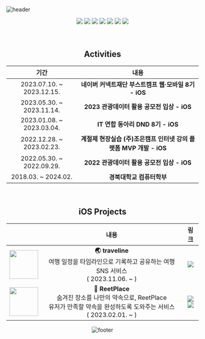 ![header](https://capsule-render.vercel.app/api?type=waving&color=0:E1F1FF,100:87C5FF\&height=150&section=header&text=TaeHyun%20Kim&fontSize=30&fontAlignY=23&desc=Junior%20iOS%20Developer%20&descAlignY=42&descSize=15)

<div align="center">

<!-- ## **🛠️ Skills 🛠️** -->
<img src="https://img.shields.io/badge/swift-F05138?style=for-the-badge&logo=swift&logoColor=white">
<img src="https://img.shields.io/badge/RxSwift-B7178C?style=for-the-badge&logo=ReactiveX&logoColor=white">
<img src="https://img.shields.io/badge/Combine-000000?style=for-the-badge&logo=swift&logoColor=white">

<img src="https://img.shields.io/badge/uikit-2396F3?style=for-the-badge&logo=uikit&logoColor=white">
<img src="https://img.shields.io/badge/ios-000000?style=for-the-badge&logo=ios&logoColor=white">
<img src="https://img.shields.io/badge/xcode-147EFB?style=for-the-badge&logo=xcode&logoColor=white">
<img src="https://img.shields.io/badge/python-3776AB?style=for-the-badge&logo=python&logoColor=white">
<br>
<!-- <img src="https://img.shields.io/badge/github-181717?style=for-the-badge&logo=github&logoColor=white">
<img src="https://img.shields.io/badge/figma-F24E1E?style=for-the-badge&logo=figma&logoColor=white">
<img src="https://img.shields.io/badge/slack-4A154B?style=for-the-badge&logo=slack&logoColor=white">
<img src="https://img.shields.io/badge/notion-000000?style=for-the-badge&logo=notion&logoColor=white">   -->

<br>
<br>

## Activities
|기간|내용|
|:-:|:-:|
|2023.07.10. ~ 2023.12.15.|**네이버 커넥트재단 부스트캠프 웹·모바일 8기 - iOS**|
|2023.05.30. ~ 2023.11.14.|**2023 관광데이터 활용 공모전 입상 - iOS**|
|2023.01.08. ~ 2023.03.04.|**IT 연합 동아리 DND 8기 - iOS**|
|2022.12.28. ~ 2023.02.23.|**계절제 현장실습 (주)조은캠프 인터넷 강의 플랫폼 MVP 개발 - iOS**|
|2022.05.30. ~ 2022.09.29.|**2022 관광데이터 활용 공모전 입상 - iOS**|
|2018.03. ~ 2024.02.|**경북대학교 컴퓨터학부**|

<br>

## iOS Projects
<!-- <img src="https://img.shields.io/badge/App_Store-0D96F6?style=&logo=app-store&logoColor=white"> -->

||내용|링크|
|:-:|:-:|:-:|
|<img width="75" src="https://github.com/kth1210/kth1210/assets/51712973/52cea49f-572f-4723-a294-5315327f8b10">|__**🌏 traveline**__<br/>여행 일정을 타임라인으로 기록하고 공유하는 여행 SNS 서비스<br/>( 2023.11.06. ~ )|[<img src="https://img.shields.io/badge/github-181717?style=for-the-badge&logo=github&logoColor=white">](https://github.com/boostcampwm2023/iOS07-traveline)|
|<img width="75" src="https://github.com/kth1210/kth1210/assets/51712973/386127bc-8585-417c-9a88-d10cb9f4afee">|__**📍 ReetPlace**__<br/>숨겨진 장소를 나만의 약속으로, ReetPlace<br/>유저가 만족할 약속을 완성하도록 도와주는 서비스<br/>( 2023.02.01. ~ )|[<img src="https://img.shields.io/badge/github-181717?style=for-the-badge&logo=github&logoColor=white">](https://github.com/dnd-side-project/dnd-8th-2-frontend)<br/> [<img src="https://img.shields.io/badge/App_Store-0D96F6?style=for-the-badge&logo=app-store&logoColor=white">](https://apps.apple.com/us/app/reet-place/id6450978432)|

<!-- ### <img align="left" width="75" src="https://github.com/kth1210/kth1210/assets/51712973/386127bc-8585-417c-9a88-d10cb9f4afee"> **3. [ReetPlace](https://github.com/dnd-side-project/dnd-8th-2-frontend)**
개발 기간 : ( 2023.02.01 ~ )  
숨겨진 장소를 나만의 약속으로, ReetPlace  
유저가 만족할 약속을 완성하도록 도와주는 서비스  
  
### **2. [THE EDU](https://apps.apple.com/app/id1671467942)**
개발 기간 : ( 2023.01.04 ~ 2023.02.23 )  
(주)조은캠프 인터넷 강의 플랫폼 MVP
  

### **1. [비행 - 비와 함께하는 여행](https://github.com/kth1210/BeHang_iOS)**
개발 기간 : ( 2022.08.01 ~ 2022.09.11 )  
비 오는 날 여행할 곳을 추천해주는 서비스 -->
  
![footer](https://capsule-render.vercel.app/api?type=waving&color=0:87C5FF,100:E1F1FF&height=150&section=footer)

</div>


<!--
**kth1210/kth1210** is a ✨ _special_ ✨ repository because its `README.md` (this file) appears on your GitHub profile.

Here are some ideas to get you started:

- 🔭 I’m currently working on ...
- 🌱 I’m currently learning ...
- 👯 I’m looking to collaborate on ...
- 🤔 I’m looking for help with ...
- 💬 Ask me about ...
- 📫 How to reach me: ...
- 😄 Pronouns: ...
- ⚡ Fun fact: ...
-->
